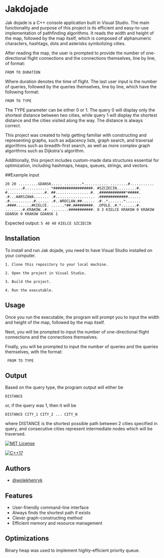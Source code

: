 
# Jakdojade

Jak dojade is a C++ console application built in Visual Studio. The main functionality and purpose of this project is its efficient and easy-to-use implementation of pathfinding algorithms. It reads the width and height of the map, followed by the map itself, which is composed of alphanumeric characters, hashtags, dots and asterisks symbolizing cities.

After reading the map, the user is prompted to provide the number of one-directional flight connections and the connections themselves, line by line, of format:

    FROM TO DURATION
Where duration denotes the time of flight. The last user input is the number of queries, followed by the queries themselves, line by line, which have the following format: 

    FROM TO TYPE
The TYPE parameter can be either 0 or 1. The query 0 will display only the shortest distance between two cities, while query 1 will display the shortest distance and the cities visited along the way. The distance is always correct.

This project was created to help getting familiar with constructing and representing graphs, such as adjacency lists, graph search, and traversal algorithms such as breadth-first search, as well as more complex graph algorithms such as Dijkstra's algorithm.

Additionally, this project includes custom-made data structures essential for optimization, including hashmaps, heaps, queues, strings, and vectors.

##Example input

`
20 20
.........GDANSK.....
........*...........
........#...........
........#...........
*##################.
#SZCZECIN.........#.
#.................#.
##................#.
.############*#####.
.#...WARSZAWA.......
.#..................
.#############......
.#...........#......
.#..WROCLAW.##......
.#..*.......*.......
.####.......#KIELCE.
......*##.#########.
.OPOLE..#.*.......#.
........#.KRAKOW..#.
........###########.
0
3
KIELCE KRAKOW 0
KRAKOW GDANSK 0
KRAKOW GDANSK 1
`

Expected output:
`
5
40
40 KIELCE SZCZECIN
`

## Installation

To install and run Jak dojade, you need to have Visual Studio installed on your computer.

    1. Clone this repository to your local machine.

    2. Open the project in Visual Studio.

    3. Build the project.

    4. Run the executable.

## Usage
Once you run the executable, the program will prompt you to input the width and height of the map, followed by the map itself.

Next, you will be prompted to input the number of one-directional flight connections and the connections themselves.

Finally, you will be prompted to input the number of queries and the queries themselves, with the format:

     FROM TO TYPE

## Output

Based on the query type, the program output will either be

    DISTANCE
or, if the query was 1, then it will be

    DISTANCE CITY_1 CITY_2 ... CITY_N
where DISTANCE is the shortest possible path between 2 cities specified in query, and consecutive cities represent intermediate nodes which will be traversed.

[![MIT License](https://img.shields.io/badge/License-MIT-green.svg)](https://choosealicense.com/licenses/mit/)

[![C++17](https://img.shields.io/badge/C++-17-red.svg)](https://en.wikipedia.org/wiki/C%2B%2B17)
## Authors

- [@wolekhenryk](https://www.github.com/wolekhenryk)


## Features

- User-friendly command-line interface
- Always finds the shortest path if exists
- Clever graph-constructing method
- Efficient memory and resource management

## Optimizations

Binary heap was used to implement highly-efficient priority queue.

